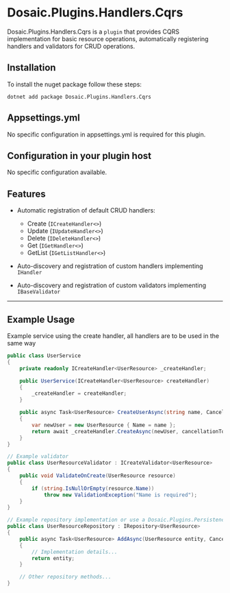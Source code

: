 # Dosaic.Plugins.Handlers.Cqrs

Dosaic.Plugins.Handlers.Cqrs is a `plugin` that provides CQRS implementation for basic resource operations, automatically registering handlers and validators for CRUD operations.

## Installation

To install the nuget package follow these steps:

```shell
dotnet add package Dosaic.Plugins.Handlers.Cqrs
```

## Appsettings.yml

No specific configuration in appsettings.yml is required for this plugin.

## Configuration in your plugin host

No specific configuration available.


## Features

- Automatic registration of default CRUD handlers:
    - Create (`ICreateHandler<>`)
    - Update (`IUpdateHandler<>`)
    - Delete (`IDeleteHandler<>`)
    - Get (`IGetHandler<>`)
    - GetList (`IGetListHandler<>`)

- Auto-discovery and registration of custom handlers implementing `IHandler`
- Auto-discovery and registration of custom validators implementing `IBaseValidator`

___
## Example Usage
Example service using the create handler, all handlers are to be used in the same way

```c#
public class UserService
{
    private readonly ICreateHandler<UserResource> _createHandler;

    public UserService(ICreateHandler<UserResource> createHandler)
    {
        _createHandler = createHandler;
    }

    public async Task<UserResource> CreateUserAsync(string name, CancellationToken cancellationToken)
    {
        var newUser = new UserResource { Name = name };
        return await _createHandler.CreateAsync(newUser, cancellationToken);
    }
}

// Example validator
public class UserResourceValidator : ICreateValidator<UserResource>
{
    public void ValidateOnCreate(UserResource resource)
    {
        if (string.IsNullOrEmpty(resource.Name))
            throw new ValidationException("Name is required");
    }
}

// Example repository implementation or use a Dosaic.Plugins.Persistence plugin for a database of your choice
public class UserResourceRepository : IRepository<UserResource>
{
    public async Task<UserResource> AddAsync(UserResource entity, CancellationToken cancellationToken)
    {
        // Implementation details...
        return entity;
    }

    // Other repository methods...
}
```


